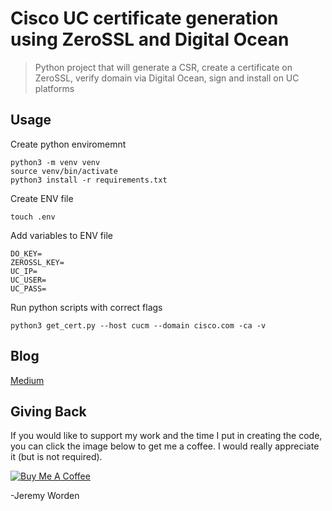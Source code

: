 # Cisco UC certificate generation using ZeroSSL and Digital Ocean

> Python project that will generate a CSR, create a certificate on ZeroSSL, verify domain via Digital Ocean, sign and install on UC platforms


## Usage

Create python enviromemnt

```
python3 -m venv venv
source venv/bin/activate
python3 install -r requirements.txt

```
Create ENV file

```
touch .env
```
Add variables to ENV file

```
DO_KEY=
ZEROSSL_KEY=
UC_IP=
UC_USER=
UC_PASS=
```
Run python scripts with correct flags
```
python3 get_cert.py --host cucm --domain cisco.com -ca -v
```

## Blog

[Medium](https://medium.com/automate-builders)

## Giving Back

If you would like to support my work and the time I put in creating the code, you can click the image below to get me a coffee. I would really appreciate it (but is not required).

[![Buy Me A Coffee](https://www.buymeacoffee.com/assets/img/custom_images/black_img.png)](https://www.buymeacoffee.com/automatebldrs)

-Jeremy Worden
